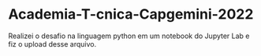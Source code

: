 # Academia-T-cnica-Capgemini-2022

Realizei o desafio na linguagem python em um notebook do Jupyter Lab e fiz o upload desse arquivo.
